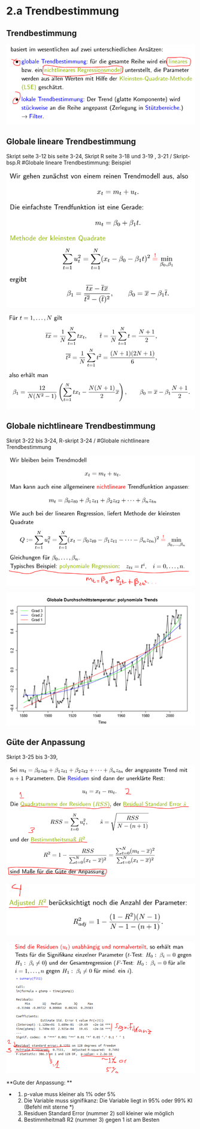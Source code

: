 # 2.a Trendbestimmung

##  Trendbestimmung

![](.gitbook/assets/4-global-lokal-trend.PNG)

##  Globale lineare Trendbestimmung

 Skript seite 3-12 bis seite 3-24, Skript R seite 3-18 und 3-19 , 3-21 / Skript-bsp.R \#Globale lineare Trendbestimmung: Beispiel

![](.gitbook/assets/5-global-linear-trend.PNG)

![](.gitbook/assets/6-global-linear-trend-2.PNG)

##  Globale nichtlineare Trendbestimmung

 Skript 3-22 bis 3-24, R-skript 3-24 / \#Globale nichtlineare Trendbestimmung

![](.gitbook/assets/7-global-nicht-linear1%20%281%29.PNG)

![](.gitbook/assets/8-global-nicht-linear2.PNG)

## Güte der Anpassung 

Skript 3-25 bis 3-39, 

![](.gitbook/assets/9-gute-der-anpassung1.PNG)

![](.gitbook/assets/10-gute-der-anpassung2.PNG)

![](.gitbook/assets/11-gute-der-anpassung3%20%281%29.PNG)

**Gute der Anpassung: **

* 1. p-value muss kleiner als 1% oder 5%
  2. Die Variable muss signifikanz: Die Variable liegt in 95% oder 99% KI \(Befehl mit sterne \*\)
  3. Residuen Standard Error \(nummer 2\) soll kleiner wie möglich
  4. Bestimmheitmaß R2 \(nummer 3\) gegen 1 ist am Besten

